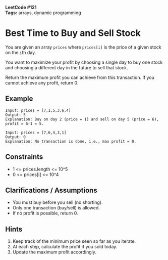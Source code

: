 **LeetCode #121**  
**Tags:** arrays, dynamic programming

# Best Time to Buy and Sell Stock

You are given an array `prices` where `prices[i]` is the price of a given stock on the `i`th day.

You want to maximize your profit by choosing a single day to buy one stock and choosing a different day in the future to sell that stock.

Return the maximum profit you can achieve from this transaction. If you cannot achieve any profit, return 0.

## Example

```
Input: prices = [7,1,5,3,6,4]
Output: 5
Explanation: Buy on day 2 (price = 1) and sell on day 5 (price = 6), profit = 6-1 = 5.

Input: prices = [7,6,4,3,1]
Output: 0
Explanation: No transaction is done, i.e., max profit = 0.
```

## Constraints
- 1 <= prices.length <= 10^5
- 0 <= prices[i] <= 10^4

## Clarifications / Assumptions
- You must buy before you sell (no shorting).
- Only one transaction (buy/sell) is allowed.
- If no profit is possible, return 0.

## Hints
1. Keep track of the minimum price seen so far as you iterate.
2. At each step, calculate the profit if you sold today.
3. Update the maximum profit accordingly. 